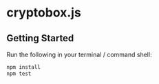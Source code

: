 # cryptobox.js

## Getting Started

Run the following in your terminal / command shell:

```bash
npm install
npm test
```
